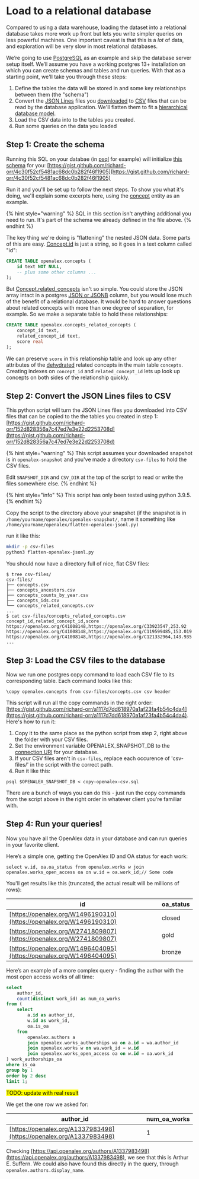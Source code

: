 # Load to a relational database



Compared to using a data warehouse, loading the dataset into a relational database takes more work up front but lets you write simpler queries on less powerful machines. One important caveat is that this is a _lot_ of data, and exploration will be very slow in most relational databases.

We’re going to use [PostgreSQL](https://www.postgresql.org) as an example and skip the database server setup itself. We’ll assume you have a working postgres 13+ installation on which you can create schemas and tables and run queries. With that as a starting point, we'll take you through these steps:

1. Define the tables the data will be stored in and some key relationships between them (the "schema")
2. Convert the [JSON Lines](https://jsonlines.org) files you [downloaded](../download-to-your-machine.md) to [CSV](https://en.wikipedia.org/wiki/Comma-separated\_values) files that can be read by the database application. We'll flatten them to fit a [hierarchical database model](https://en.wikipedia.org/wiki/Hierarchical\_database\_model).&#x20;
3. Load the CSV data into to the tables you created.
4. Run some queries on the data you loaded

## Step 1: Create the schema

Running this SQL on your databae (in [psql](https://www.postgresql.org/docs/13/app-psql.html) for example) will initialize [this schema](load-to-a-relational-database/postgres-schema-diagram.md) for you: [https://gist.github.com/richard-orr/4c30f52cf5481ac68dc0b282f46f1905](https://gist.github.com/richard-orr/4c30f52cf5481ac68dc0b282f46f1905)

Run it and you'll be set up to follow the next steps. To show you what it's doing, we'll explain some excerpts here, using the [concept](../../about-the-data/concept.md) entity as an example.&#x20;

{% hint style="warning" %}
SQL in this section isn't anything additional you need to run. It's part of the schema we already defined in the file above.
{% endhint %}

The key thing we're doing is "flattening" the nested JSON data. Some parts of this are easy. [Concept.id](../../about-the-data/concept.md#id) is just a string, so it goes in a text column called "id":

```sql
CREATE TABLE openalex.concepts (
    id text NOT NULL,
    -- plus some other columns ...
);
```

But [Concept.related\_concepts](../../about-the-data/concept.md#related\_concepts) isn't so simple. You could store the JSON array intact in a postgres [JSON or JSONB](https://www.postgresql.org/docs/9.4/datatype-json.html) column, but you would lose much of the benefit of a relational database. It would be hard to answer questions about related concepts with more than one degree of separation, for example. So we make a separate table to hold these relationships:

```sql
CREATE TABLE openalex.concepts_related_concepts (
    concept_id text,
    related_concept_id text,
    score real
);
```

We can preserve `score` in this relationship table and look up any other attributes of the [dehydrated](../../about-the-data/#dehydrated-entity-objects) related concepts in the main table `concepts`. Creating indexes on `concept_id` and  `related_concept_id` lets up look up concepts on both sides of the relationship quickly.

## Step 2: Convert the JSON Lines files to CSV

This python script will turn the JSON Lines files you downloaded into CSV files that can be copied to the the tables you created in step 1: [https://gist.github.com/richard-orr/152d828356a7c47ed7e3e22d2253708d](https://gist.github.com/richard-orr/152d828356a7c47ed7e3e22d2253708d)

{% hint style="warning" %}
This script assumes your downloaded snapshot is in `openalex-snapshot` and you've made a directory `csv-files` to hold the CSV files.

Edit `SNAPSHOT_DIR` and `CSV_DIR` at the top of the script to read or write the files somewhere else.
{% endhint %}

{% hint style="info" %}
This script has only been tested using python 3.9.5.
{% endhint %}

Copy the script to the directory above your snapshot (if the snapshot is in `/home/yourname/openalex/openalex-snapshot/`, name it something like `/home/yourname/openalex/flatten-openalex-jsonl.py)`

run it like this:

```bash
mkdir -p csv-files
python3 flatten-openalex-jsonl.py
```

You should now have a directory full of nice, flat CSV files:

```
$ tree csv-files/
csv-files/
├── concepts.csv
├── concepts_ancestors.csv
├── concepts_counts_by_year.csv
├── concepts_ids.csv
└── concepts_related_concepts.csv
...
$ cat csv-files/concepts_related_concepts.csv
concept_id,related_concept_id,score
https://openalex.org/C41008148,https://openalex.org/C33923547,253.92
https://openalex.org/C41008148,https://openalex.org/C119599485,153.019
https://openalex.org/C41008148,https://openalex.org/C121332964,143.935
...
```

## Step 3: Load the CSV files to the database

Now we run one postgres copy command to load each CSV file to its corresponding table. Each command looks like this:

```
\copy openalex.concepts from csv-files/concepts.csv csv header
```

This script will run all the copy commands in the right order: [https://gist.github.com/richard-orr/a1117d7dd618970a1af23fa4b54c4da4](https://gist.github.com/richard-orr/a1117d7dd618970a1af23fa4b54c4da4). Here's how to run it:

1. Copy it to the same place as the python script from step 2, right above the folder with your CSV files.
2. Set the environment variable OPENALEX\_SNAPSHOT\_DB to the [connection URI](https://www.postgresql.org/docs/13/libpq-connect.html#LIBPQ-CONNSTRING) for your database.
3. If your CSV files aren't in `csv-files`, replace each occurence of 'csv-files/' in the script with the correct path.
4. Run it like this:

```
psql $OPENALEX_SNAPSHOT_DB < copy-openalex-csv.sql
```

There are a bunch of ways you can do this - just run the copy commands from the script above in the right order in whatever client you're familiar with.

## &#x20;Step 4: Run your queries!

Now you have all the OpenAlex data in your database and can run queries in your favorite client.

Here’s a simple one, getting the OpenAlex ID and OA status for each work:&#x20;

```
select w.id, oa.oa_status from openalex.works w join openalex.works_open_access oa on w.id = oa.work_id;// Some code
```

You'll get results like this (truncated, the actual result will be millions of rows):

| id                                                                   | oa\_status |
| -------------------------------------------------------------------- | ---------- |
| [https://openalex.org/W1496190310](https://openalex.org/W1496190310) | closed     |
| [https://openalex.org/W2741809807](https://openalex.org/W2741809807) | gold       |
| [https://openalex.org/W1496404095](https://openalex.org/W1496404095) | bronze     |

Here’s an example of a more complex query - finding the author with the most open access works of all time:

```sql
select 
    author_id, 
    count(distinct work_id) as num_oa_works 
from (
    select 
        a.id as author_id, 
        w.id as work_id, 
        oa.is_oa  
    from 
        openalex.authors a 
        join openalex.works_authorships wa on a.id = wa.author_id 
        join openalex.works w on wa.work_id = w.id 
        join openalex.works_open_access oa on w.id = oa.work_id
) work_authorships_oa 
where is_oa 
group by 1 
order by 2 desc 
limit 1;
```

<mark style="background-color:yellow;">TODO: update with real result</mark>

We get the one row we asked for:

| author\_id                                                           | num\_oa\_works |
| -------------------------------------------------------------------- | -------------- |
| [https://openalex.org/A1337983498](https://openalex.org/A1337983498) | 1              |

Checking [https://api.openalex.org/authors/A1337983498](https://api.openalex.org/authors/A1337983498), we see that this is Arthur E. Suffern. We could also have found this directly in the query, through `openalex.authors.display_name`.
